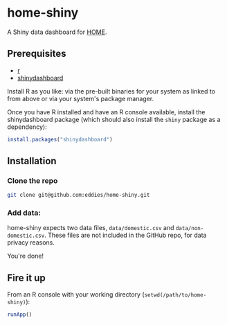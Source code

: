 # home-shiny
A Shiny data dashboard for [HOME](http://home.org.sg/).

## Prerequisites

 * [r](http://cran.r-project.org/)
 * [shinydashboard](https://rstudio.github.io/shinydashboard/index.html)
 
Install R as you like: via the pre-built binaries for your system as linked to from above or via your system's package manager.

Once you have R installed and have an R console available, install the shinydashboard package (which should also install the `shiny` package as a dependency):

```r
install.packages("shinydashboard")
```

## Installation
### Clone the repo
```bash
git clone git@github.com:eddies/home-shiny.git
```

### Add data:
home-shiny expects two data files, `data/domestic.csv` and `data/non-domestic.csv`. 
These files are not included in the GitHub repo, for data privacy reasons.

You're done!

## Fire it up
From an R console with your working directory (`setwd(/path/to/home-shiny)`):
```r
runApp()
```
